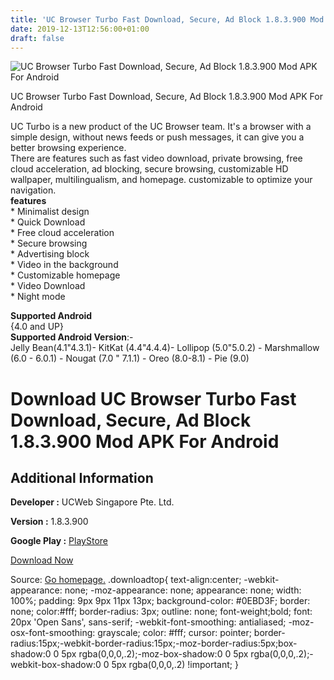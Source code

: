 ```yaml
---
title: 'UC Browser Turbo Fast Download, Secure, Ad Block 1.8.3.900 Mod APK For Android'
date: 2019-12-13T12:56:00+01:00
draft: false
---
```


![UC Browser Turbo Fast Download, Secure, Ad Block 1.8.3.900 Mod APK For Android](https://i2.wp.com/apkhome.net/wp-content/uploads/2019/11/UC-Browser-Turbo-Fast-Download-Secure-Ad-Block-1.8.3.900-Mod.png "UC Browser Turbo Fast Download, Secure, Ad Block 1.8.3.900 Mod APK For Android")

  

UC Browser Turbo Fast Download, Secure, Ad Block 1.8.3.900 Mod APK For Android

UC Turbo is a new product of the UC Browser team. It's a browser with a simple design, without news feeds or push messages, it can give you a better browsing experience.  
There are features such as fast video download, private browsing, free cloud acceleration, ad blocking, secure browsing, customizable HD wallpaper, multilingualism, and homepage. customizable to optimize your navigation.  
**features**  
\* Minimalist design  
\* Quick Download  
\* Free cloud acceleration  
\* Secure browsing  
\* Advertising block  
\* Video in the background  
\* Customizable homepage  
\* Video Download  
\* Night mode

**Supported Android**  
{4.0 and UP}  
**Supported Android Version**:-  
Jelly Bean(4.1"4.3.1)- KitKat (4.4"4.4.4)- Lollipop (5.0"5.0.2) - Marshmallow (6.0 - 6.0.1) - Nougat (7.0 " 7.1.1) - Oreo (8.0-8.1) - Pie (9.0)

Download UC Browser Turbo Fast Download, Secure, Ad Block 1.8.3.900 Mod APK For Android
=======================================================================================

Additional Information
----------------------

**Developer :** UCWeb Singapore Pte. Ltd.

**Version :** 1.8.3.900

**Google Play :** [PlayStore](https://play.google.com/store/apps/details?id=com.ucturbo)

  

[Download Now](https://store4app.co/post/uc-browser-turbo-fast-download-secure-ad-block-1-8-3-900-mod-apk-for-android_1574864618)

  
Source: [Go homepage.](https://store4app.co/post/uc-browser-turbo-fast-download-secure-ad-block-1-8-3-900-mod-apk-for-android_1574864618) .downloadtop{ text-align:center; -webkit-appearance: none; -moz-appearance: none; appearance: none; width: 100%; padding: 9px 9px 11px 13px; background-color: #0EBD3F; border: none; color:#fff; border-radius: 3px; outline: none; font-weight;bold; font: 20px 'Open Sans', sans-serif; -webkit-font-smoothing: antialiased; -moz-osx-font-smoothing: grayscale; color: #fff; cursor: pointer; border-radius:15px;-webkit-border-radius:15px;-moz-border-radius:5px;box-shadow:0 0 5px rgba(0,0,0,.2);-moz-box-shadow:0 0 5px rgba(0,0,0,.2);-webkit-box-shadow:0 0 5px rgba(0,0,0,.2) !important; }